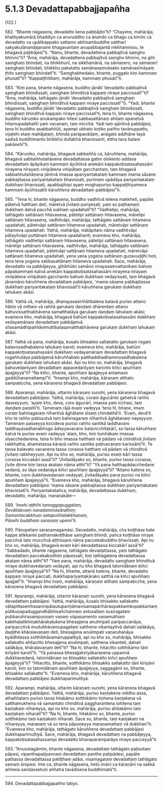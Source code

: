 # 5.1.3 Devadattapabbajjapañha

(122.)

582\. “Bhante nāgasena, devadatto kena pabbājito”ti? “Chayime, mahārāja, khattiyakumārā bhaddiyo ca anuruddho ca ānando ca bhagu ca kimilo ca devadatto ca upālikappako sattamo abhisambuddhe satthari sakyakulānandajanane bhagavantaṃ anupabbajantā nikkhamiṃsu, te bhagavā pabbājesī”ti. “Nanu, bhante, devadattena pabbajitvā saṃgho bhinno”ti? “Āma, mahārāja, devadattena pabbajitvā saṃgho bhinno, na gihī saṃghaṃ bhindati, na bhikkhunī, na sikkhamānā, na sāmaṇero, na sāmaṇerī saṃghaṃ bhindati, bhikkhu pakatatto samānasaṃvāsako samānasīmāyaṃ ṭhito saṃghaṃ bhindatī”ti. “Saṃghabhedako, bhante, puggalo kiṃ kammaṃ phusatī”ti? “Kappaṭṭhitikaṃ, mahārāja, kammaṃ phusatī”ti.

583\. “Kiṃ pana, bhante nāgasena, buddho jānāti ‘devadatto pabbajitvā saṃghaṃ bhindissati, saṃghaṃ bhinditvā kappaṃ niraye paccissatī’”ti? “Āma, mahārāja, tathāgato jānāti ‘devadatto pabbajitvā saṃghaṃ bhindissati, saṃghaṃ bhinditvā kappaṃ niraye paccissatī’”ti. “Yadi, bhante nāgasena, buddho jānāti ‘devadatto pabbajitvā saṃghaṃ bhindissati, saṃghaṃ bhinditvā kappaṃ niraye paccissatī’ti, tena hi, bhante nāgasena, buddho kāruṇiko anukampako hitesī sabbasattānaṃ ahitaṃ apanetvā hitamupadahatīti yaṃ vacanaṃ, taṃ micchā. Yadi taṃ ajānitvā pabbājesi, tena hi buddho asabbaññūti, ayampi ubhato koṭiko pañho tavānuppatto, vijaṭehi etaṃ mahājaṭaṃ, bhinda parāpavādaṃ, anāgate addhāne tayā sadisā buddhimanto bhikkhū dullabhā bhavissanti, ettha tava balaṃ pakāsehī”ti.

584\. “Kāruṇiko, mahārāja, bhagavā sabbaññū ca, kāruññena, mahārāja, bhagavā sabbaññutañāṇena devadattassa gatiṃ olokento addasa devadattaṃ āpāyikaṃ kammaṃ āyūhitvā anekāni kappakoṭisatasahassāni nirayena nirayaṃ vinipātena vinipātaṃ gacchantaṃ, taṃ bhagavā sabbaññutañāṇena jānitvā imassa apariyantakataṃ kammaṃ mama sāsane pabbajitassa pariyantakataṃ bhavissati, purimaṃ upādāya pariyantakataṃ dukkhaṃ bhavissati, apabbajitopi ayaṃ moghapuriso kappaṭṭhiyameva kammaṃ āyūhissatīti kāruññena devadattaṃ pabbājesī”ti.

585\. “Tena hi, bhante nāgasena, buddho vadhitvā telena makkheti, papāte pātetvā hatthaṃ deti, māretvā jīvitaṃ pariyesati, yaṃ so paṭhamaṃ dukkhaṃ datvā pacchā sukhaṃ upadahatī”ti? “Vadhetipi, mahārāja, tathāgato sattānaṃ hitavasena, pātetipi sattānaṃ hitavasena, māretipi sattānaṃ hitavasena, vadhitvāpi, mahārāja, tathāgato sattānaṃ hitameva upadahati, pātetvāpi sattānaṃ hitameva upadahati, māretvāpi sattānaṃ hitameva upadahati. Yathā, mahārāja, mātāpitaro nāma vadhitvāpi pātayitvāpi puttānaṃ hitameva upadahanti; evameva kho, mahārāja, tathāgato vadhetipi sattānaṃ hitavasena, pātetipi sattānaṃ hitavasena, māretipi sattānaṃ hitavasena, vadhitvāpi, mahārāja, tathāgato sattānaṃ hitameva upadahati, pātetvāpi sattānaṃ hitameva upadahati, māretvāpi sattānaṃ hitameva upadahati, yena yena yogena sattānaṃ guṇavuḍḍhi hoti, tena tena yogena sabbasattānaṃ hitameva upadahati. Sace, mahārāja, devadatto na pabbājeyya, gihibhūto samāno nirayasaṃvattanikaṃ bahuṃ pāpakammaṃ katvā anekāni kappakoṭisatasahassāni nirayena nirayaṃ vinipātena vinipātaṃ gacchanto bahuṃ dukkhaṃ vedayissati, taṃ bhagavā jānamāno kāruññena devadattaṃ pabbājesi, ‘mama sāsane pabbajitassa dukkhaṃ pariyantakataṃ bhavissatī’ti kāruññena garukaṃ dukkhaṃ lahukaṃ akāsi.

586\. Yathā vā, mahārāja, dhanayasasiriñātibalena balavā puriso attano ñātiṃ vā mittaṃ vā raññā garukaṃ daṇḍaṃ dhārentaṃ attano bahuvissatthabhāvena samatthatāya garukaṃ daṇḍaṃ lahukaṃ akāsi; evameva kho, mahārāja, bhagavā bahūni kappakoṭisatasahassāni dukkhaṃ vedayamānaṃ devadattaṃ pabbājetvā sīlasamādhipaññāvimuttibalasamatthabhāvena garukaṃ dukkhaṃ lahukaṃ akāsi.

587\. Yathā vā pana, mahārāja, kusalo bhisakko sallakatto garukaṃ rogaṃ balavosadhabalena lahukaṃ karoti; evameva kho, mahārāja, bahūni kappakoṭisatasahassāni dukkhaṃ vedayamānaṃ devadattaṃ bhagavā rogaññutāya pabbājetvā kāruññabalo patthaddhadhammosadhabalena garukaṃ dukkhaṃ lahukaṃ akāsi. Api nu kho so, mahārāja, bhagavā bahuvedanīyaṃ devadattaṃ appavedanīyaṃ karonto kiñci apuññaṃ āpajjeyyā”ti? “Na kiñci, bhante, apuññaṃ āpajjeyya antamaso gaddūhanamattampī”ti. “Imampi kho, mahārāja, kāraṇaṃ atthato sampaṭiccha, yena kāraṇena bhagavā devadattaṃ pabbājesi.

588\. Aparampi, mahārāja, uttariṃ kāraṇaṃ suṇohi, yena kāraṇena bhagavā devadattaṃ pabbājesi. Yathā, mahārāja, coraṃ āgucāriṃ gahetvā rañño dasseyyuṃ, ‘ayaṃ kho, deva, coro āgucārī, imassa yaṃ icchasi, taṃ daṇḍaṃ paṇehī’ti. Tamenaṃ rājā evaṃ vadeyya ‘tena hi, bhaṇe, imaṃ coraṃ bahinagaraṃ nīharitvā āghātane sīsaṃ chindathā’ti. ‘Evaṃ, devā’ti kho te rañño paṭissutvā taṃ bahinagaraṃ nīharitvā āghātanaṃ nayeyyuṃ. Tamenaṃ passeyya kocideva puriso rañño santikā laddhavaro laddhayasadhanabhogo ādeyyavacano balavicchitakārī, so tassa kāruññaṃ katvā te purise evaṃ vadeyya ‘alaṃ, bho, kiṃ tumhākaṃ imassa sīsacchedanena, tena hi bho imassa hatthaṃ vā pādaṃ vā chinditvā jīvitaṃ rakkhatha, ahametassa kāraṇā rañño santike paṭivacanaṃ karissāmī’ti. Te tassa balavato vacanena tassa corassa hatthaṃ vā pādaṃ vā chinditvā jīvitaṃ rakkheyyuṃ. Api nu kho so, mahārāja, puriso evaṃ kārī tassa corassa kiccakārī assā”ti? “Jīvitadāyako so, bhante, puriso tassa corassa, jīvite dinne kiṃ tassa akataṃ nāma atthī”ti? “Yā pana hatthapādacchedane vedanā, so tāya vedanāya kiñci apuññaṃ āpajjeyyā”ti? “Attano katena so, bhante, coro dukkhavedanaṃ vedayati, jīvitadāyako pana puriso na kiñci apuññaṃ āpajjeyyā”ti. “Evameva kho, mahārāja, bhagavā kāruññena devadattaṃ pabbājesi ‘mama sāsane pabbajitassa dukkhaṃ pariyantakataṃ bhavissatī’ti. Pariyantakatañca, mahārāja, devadattassa dukkhaṃ, devadatto, mahārāja, maraṇakāle—

589\. _‘Imehi aṭṭhīhi tamaggapuggalaṃ,_  
_Devātidevaṃ naradammasārathiṃ;_  
_Samantacakkhuṃ satapuññalakkhaṇaṃ,_  
_Pāṇehi buddhaṃ saraṇaṃ upemī’ti._  

590\. Pāṇupetaṃ saraṇamagamāsi. Devadatto, mahārāja, cha koṭṭhāse kate kappe atikkante paṭhamakoṭṭhāse saṃghaṃ bhindi, pañca koṭṭhāse niraye paccitvā tato muccitvā aṭṭhissaro nāma paccekabuddho bhavissati. Api nu kho so, mahārāja, bhagavā evaṃ kārī devadattassa kiccakārī assā”ti? “Sabbadado, bhante nāgasena, tathāgato devadattassa, yaṃ tathāgato devadattaṃ paccekabodhiṃ pāpessati, kiṃ tathāgatena devadattassa akataṃ nāma atthī”ti? “Yaṃ pana, mahārāja, devadatto saṃghaṃ bhinditvā niraye dukkhavedanaṃ vedayati, api nu kho bhagavā tatonidānaṃ kiñci apuññaṃ āpajjeyyā”ti? “Na hi, bhante, attanā katena, bhante, devadatto kappaṃ niraye paccati, dukkhapariyantakārako satthā na kiñci apuññaṃ āpajjatī”ti. “Imampi kho tvaṃ, mahārāja, kāraṇaṃ atthato sampaṭiccha, yena kāraṇena bhagavā devadattaṃ pabbājesi.

591\. Aparampi, mahārāja, uttariṃ kāraṇaṃ suṇohi, yena kāraṇena bhagavā devadattaṃ pabbājesi. Yathā, mahārāja, kusalo bhisakko sallakatto vātapittasemhasannipātautupariṇāmavisamaparihāraopakkamikopakkantaṃ pūtikuṇapaduggandhābhisañchannaṃ antosallaṃ susiragataṃ pubbaruhirasampuṇṇaṃ vaṇaṃ vūpasamento vaṇamukhaṃ kakkhaḷatikhiṇakhārakaṭukena bhesajjena anulimpati paripaccanāya, paripaccitvā mudubhāvamupagataṃ satthena vikantayitvā ḍahati salākāya, daḍḍhe khāralavaṇaṃ deti, bhesajjena anulimpati vaṇaruhanāya byādhitassa sotthibhāvamanuppattiyā, api nu kho so, mahārāja, bhisakko sallakatto ahitacitto bhesajjena anulimpati, satthena vikanteti, ḍahati salākāya, khāralavaṇaṃ detī”ti? “Na hi, bhante, hitacitto sotthikāmo tāni kiriyāni karotī”ti. “Yā panassa bhesajjakiriyākaraṇena uppannā dukkhavedanā, tatonidānaṃ so bhisakko sallakatto kiñci apuññaṃ āpajjeyyā”ti? “Hitacitto, bhante, sotthikāmo bhisakko sallakatto tāni kiriyāni karoti, kiṃ so tatonidānaṃ apuññaṃ āpajjeyya, saggagāmī so, bhante, bhisakko sallakatto”ti. “Evameva kho, mahārāja, kāruññena bhagavā devadattaṃ pabbājesi dukkhaparimuttiyā.

592\. Aparampi, mahārāja, uttariṃ kāraṇaṃ suṇohi, yena kāraṇena bhagavā devadattaṃ pabbājesi. Yathā, mahārāja, puriso kaṇṭakena viddho assa, athaññataro puriso tassa hitakāmo sotthikāmo tiṇhena kaṇṭakena vā satthamukhena vā samantato chinditvā paggharantena lohitena taṃ kaṇṭakaṃ nīhareyya, api nu kho so, mahārāja, puriso ahitakāmo taṃ kaṇṭakaṃ nīharatī”ti? “Na hi, bhante, hitakāmo so, bhante, puriso sotthikāmo taṃ kaṇṭakaṃ nīharati. Sace so, bhante, taṃ kaṇṭakaṃ na nīhareyya, maraṇaṃ vā so tena pāpuṇeyya maraṇamattaṃ vā dukkhan”ti. “Evameva kho, mahārāja, tathāgato kāruññena devadattaṃ pabbājesi dukkhaparimuttiyā. Sace, mahārāja, bhagavā devadattaṃ na pabbājeyya, kappakoṭisatasahassampi devadatto bhavaparamparāya niraye pacceyyā”ti.

593\. “Anusotagāmiṃ, bhante nāgasena, devadattaṃ tathāgato paṭisotaṃ pāpesi, vipanthapaṭipannaṃ devadattaṃ panthe paṭipādesi, papāte patitassa devadattassa patiṭṭhaṃ adāsi, visamagataṃ devadattaṃ tathāgato samaṃ āropesi. Ime ca, bhante nāgasena, hetū imāni ca kāraṇāni na sakkā aññena sandassetuṃ aññatra tavādisena buddhimatā”ti.

---

594\. Devadattapabbajjapañho tatiyo.
